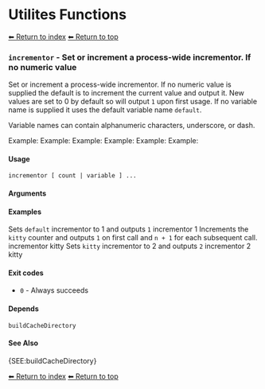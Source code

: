 # Utilites Functions

[⬅ Return to index](index.md)
[⬅ Return to top](../index.md)


### `incrementor` - Set or increment a process-wide incrementor. If no numeric value

Set or increment a process-wide incrementor. If no numeric value is supplied the default is to increment the current value and output it.
New values are set to 0 by default so will output `1` upon first usage.
If no variable name is supplied it uses the default variable name `default`.

Variable names can contain alphanumeric characters, underscore, or dash.

Example:
Example:
Example:
Example:
Example:
Example:

#### Usage

    incrementor [ count | variable ] ...
    

#### Arguments



#### Examples

Sets `default` incrementor to 1 and outputs `1`
    incrementor 1
Increments the `kitty` counter and outputs `1` on first call and `n + 1` for each subsequent call.
    incrementor kitty
Sets `kitty` incrementor to 2 and outputs `2`
    incrementor 2 kitty

#### Exit codes

- `0` - Always succeeds

#### Depends

    buildCacheDirectory
    

#### See Also

{SEE:buildCacheDirectory}

[⬅ Return to index](index.md)
[⬅ Return to top](../index.md)
